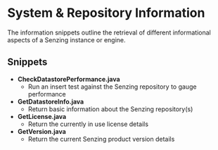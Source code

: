 # System & Repository Information

The information snippets outline the retrieval of different informational aspects of a Senzing instance or engine.

## Snippets

- **CheckDatastorePerformance.java**
  - Run an insert test against the Senzing repository to gauge performance
- **GetDatastoreInfo.java**
  - Return basic information about the Senzing repository(s)
- **GetLicense.java**
  - Return the currently in use license details
- **GetVersion.java**
  - Return the current Senzing product version details
